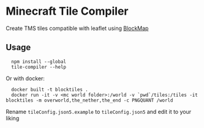 # Minecraft Tile Compiler
Create TMS tiles compatible with leaflet using [BlockMap](https://github.com/Minecraft-Technik-Wiki/BlockMap)

## Usage
```
  npm install --global
  tile-compiler --help
```

Or with docker:

```
  docker built -t blocktiles .
  docker run -it -v <mc world folder>:/world -v `pwd`/tiles:/tiles -it blocktiles -m overworld,the_nether,the_end -c PNGQUANT /world
```


Rename `tileConfig.json5.example` to `tileConfig.json5` and edit it to your liking